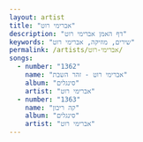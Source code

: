 ```yaml
---
layout: artist
title: "אברימי רוט"
description: "דף האמן אברימי רוט"
keywords: "שירים, מוזיקה, אברימי רוט"
permalink: /artists/אברימי-רוט/
songs:
  - number: "1362"
    name: "אברימי רוט - זהר השבת"
    album: "סינגלים"
    artist: "אברימי רוט"
  - number: "1363"
    name: "קה ריבון"
    album: "סינגלים"
    artist: "אברימי רוט"
---
```

